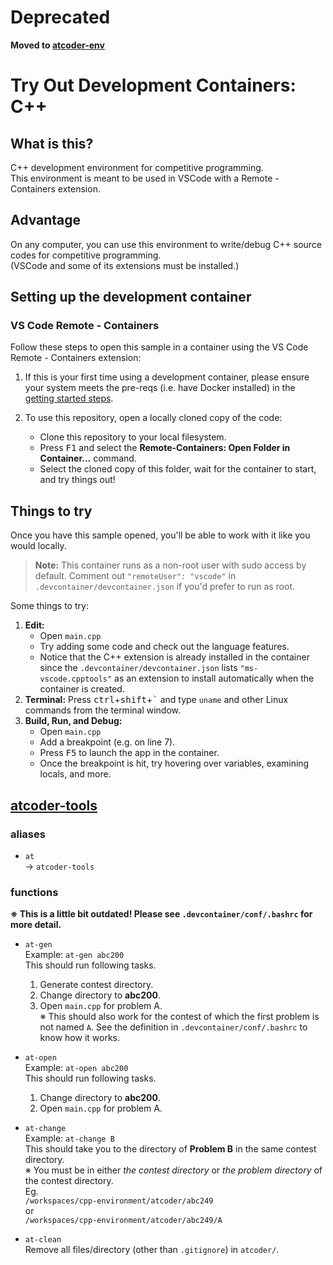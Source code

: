 # **Deprecated**
**Moved to [atcoder-env](https://github.com/k1832/atcoder-env)**
# Try Out Development Containers: C++
## What is this?
C++ development environment for competitive programming.  
This environment is meant to be used in VSCode with a Remote - Containers extension.  
## Advantage
On any computer, you can use this environment to write/debug C++ source codes for competitive programming.  
(VSCode and some of its extensions must be installed.)

## Setting up the development container
### VS Code Remote - Containers
Follow these steps to open this sample in a container using the VS Code Remote - Containers extension:

1. If this is your first time using a development container, please ensure your system meets the pre-reqs (i.e. have Docker installed) in the [getting started steps](https://aka.ms/vscode-remote/containers/getting-started).

2. To use this repository, open a locally cloned copy of the code:
   - Clone this repository to your local filesystem.
   - Press <kbd>F1</kbd> and select the **Remote-Containers: Open Folder in Container...** command.
   - Select the cloned copy of this folder, wait for the container to start, and try things out!

## Things to try

Once you have this sample opened, you'll be able to work with it like you would locally.

> **Note:** This container runs as a non-root user with sudo access by default. Comment out `"remoteUser": "vscode"` in `.devcontainer/devcontainer.json` if you'd prefer to run as root.

Some things to try:

1. **Edit:**
   - Open `main.cpp`
   - Try adding some code and check out the language features.
   - Notice that the C++ extension is already installed in the container since the `.devcontainer/devcontainer.json` lists `"ms-vscode.cpptools"` as an extension to install automatically when the container is created.
1. **Terminal:** Press <kbd>ctrl</kbd>+<kbd>shift</kbd>+<kbd>\`</kbd> and type `uname` and other Linux commands from the terminal window.
1. **Build, Run, and Debug:**
   - Open `main.cpp`
   - Add a breakpoint (e.g. on line 7).
   - Press <kbd>F5</kbd> to launch the app in the container.
   - Once the breakpoint is hit, try hovering over variables, examining locals, and more.

## [atcoder-tools](https://github.com/kyuridenamida/atcoder-tools)
### aliases
- `at`  
-> `atcoder-tools`
### functions
**※ This is a little bit outdated! Please see `.devcontainer/conf/.bashrc` for more detail.**
- `at-gen`  
Example: `at-gen abc200`  
This should run following tasks.
   1. Generate contest directory.
   2. Change directory to **abc200**.
   3. Open `main.cpp` for problem A.  
※ This should also work for the contest of which the first problem is not named `A`. See the definition in `.devcontainer/conf/.bashrc` to know how it works.
- `at-open`  
Example: `at-open abc200`  
This should run following tasks.
   1. Change directory to **abc200**.
   2. Open `main.cpp` for problem A.
- `at-change`  
Example: `at-change B`  
This should take you to the directory of **Problem B** in the same contest directory.  
※ You must be in either _the contest directory_ or _the problem directory_ of the contest directory.  
Eg.  
`/workspaces/cpp-environment/atcoder/abc249`  
or  
`/workspaces/cpp-environment/atcoder/abc249/A`  

- `at-clean`  
Remove all files/directory (other than `.gitignore`) in `atcoder/`.
